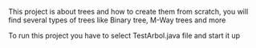 This project is about trees and how to create them from scratch, you will find several types of trees like Binary tree, M-Way trees and more

To run this project you have to select TestArbol.java file and start it up
